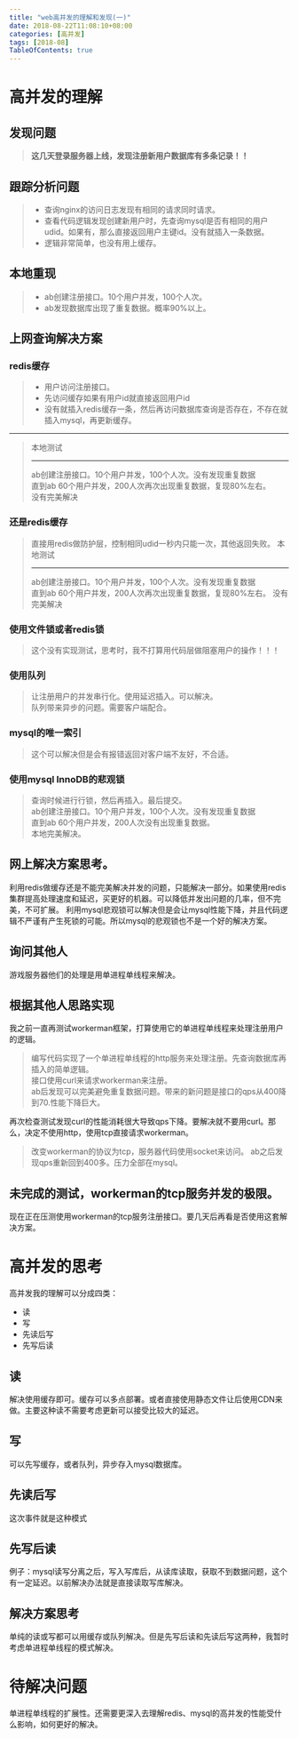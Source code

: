 ```yaml
---
title: "web高并发的理解和发现(一)"
date: 2018-08-22T11:08:10+08:00
categories: [高并发]
tags: [2018-08]
TableOfContents: true
---
```


# 高并发的理解

## 发现问题

> <b>这几天登录服务器上线，发现注册新用户数据库有多条记录！！</b>

## 跟踪分析问题

> + 查询nginx的访问日志发现有相同的请求同时请求。
> + 查看代码逻辑发现创建新用户时，先查询mysql是否有相同的用户udid。如果有，那么直接返回用户主键id。没有就插入一条数据。
> + 逻辑非常简单，也没有用上缓存。

## 本地重现

> + ab创建注册接口。10个用户并发，100个人次。
> + ab发现数据库出现了重复数据。概率90%以上。

## 上网查询解决方案

### redis缓存

> + 用户访问注册接口。
> + 先访问缓存如果有用户id就直接返回用户id
> + 没有就插入redis缓存一条，然后再访问数据库查询是否存在，不存在就插入mysql，再更新缓存。

<hr />

> 本地测试<hr />
> ab创建注册接口。10个用户并发，100个人次。没有发现重复数据<br />
> 直到ab 60个用户并发，200人次再次出现重复数据，复现80%左右。<br />
> 没有完美解决

### 还是redis缓存

> 直接用redis做防护层，控制相同udid一秒内只能一次，其他返回失败。
> 本地测试<hr />
> ab创建注册接口。10个用户并发，100个人次。没有发现重复数据<br />
> 直到ab 60个用户并发，200人次再次出现重复数据，复现80%左右。
> 没有完美解决

### 使用文件锁或者redis锁

> 这个没有实现测试，思考时，我不打算用代码层做阻塞用户的操作！！！

### 使用队列

> 让注册用户的并发串行化。使用延迟插入。可以解决。<br />
> 队列带来异步的问题。需要客户端配合。

### mysql的唯一索引

> 这个可以解决但是会有报错返回对客户端不友好，不合适。

### 使用mysql InnoDB的悲观锁

> 查询时候进行行锁，然后再插入。最后提交。<br />
> ab创建注册接口。10个用户并发，100个人次。没有发现重复数据<br />
> 直到ab 60个用户并发，200人次没有出现重复数据。<br />
> 本地完美解决。

## 网上解决方案思考。

利用redis做缓存还是不能完美解决并发的问题，只能解决一部分。如果使用redis集群提高处理速度和延迟，买更好的机器。可以降低并发出问题的几率，但不完美，不可扩展。
利用mysql悲观锁可以解决但是会让mysql性能下降，并且代码逻辑不严谨有产生死锁的可能。所以mysql的悲观锁也不是一个好的解决方案。

## 询问其他人

游戏服务器他们的处理是用单进程单线程来解决。

## 根据其他人思路实现

我之前一直再测试workerman框架，打算使用它的单进程单线程来处理注册用户的逻辑。

> 编写代码实现了一个单进程单线程的http服务来处理注册。先查询数据库再插入的简单逻辑。<br />
> 接口使用curl来请求workerman来注册。<br />
> ab后发现可以完美避免重复数据问题。带来的新问题是接口的qps从400降到70.性能下降巨大。<br />

再次检查测试发现curl的性能消耗很大导致qps下降。要解决就不要用curl。那么，决定不使用http，使用tcp直接请求workerman。

> 改变workerman的协议为tcp，服务器代码使用socket来访问。
> ab之后发现qps重新回到400多。压力全部在mysql。

## 未完成的测试，workerman的tcp服务并发的极限。

现在正在压测使用workerman的tcp服务注册接口。要几天后再看是否使用这套解决方案。

# 高并发的思考

高并发我的理解可以分成四类：<br />

* 读
* 写
* 先读后写
* 先写后读

## 读

解决使用缓存即可。缓存可以多点部署。或者直接使用静态文件让后使用CDN来做。主要这种读不需要考虑更新可以接受比较大的延迟。

## 写

可以先写缓存，或者队列，异步存入mysql数据库。

## 先读后写

这次事件就是这种模式

## 先写后读

例子：mysql读写分离之后，写入写库后，从读库读取，获取不到数据问题，这个有一定延迟。以前解决办法就是直接读取写库解决。

## 解决方案思考

单纯的读或写都可以用缓存或队列解决。但是先写后读和先读后写这两种，我暂时考虑单进程单线程的模式解决。

# 待解决问题

单进程单线程的扩展性。还需要更深入去理解redis、mysql的高并发的性能受什么影响，如何更好的解决。